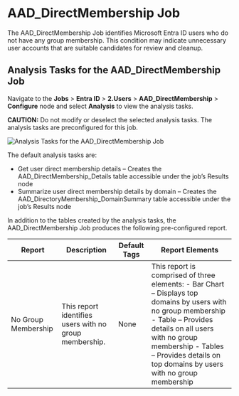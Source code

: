 # AAD_DirectMembership Job

The AAD_DirectMembership Job identifies Microsoft Entra ID users who do not have any group
membership. This condition may indicate unnecessary user accounts that are suitable candidates for
review and cleanup.

## Analysis Tasks for the AAD_DirectMembership Job

Navigate to the **Jobs** > **Entra ID** > **2.Users** > **AAD_DirectMembership** > **Configure**
node and select **Analysis** to view the analysis tasks.

**CAUTION:** Do not modify or deselect the selected analysis tasks. The analysis tasks are
preconfigured for this job.

![Analysis Tasks for the AAD_DirectMembership Job](/img/product_docs/accessanalyzer/11.6/accessanalyzer/solutions/activedirectory/users/directmembershipanalysis.webp)

The default analysis tasks are:

- Get user direct membership details – Creates the AAD_DirectMembership_Details table accessible
  under the job’s Results node
- Summarize user direct membership details by domain – Creates the
  AAD_DirectoryMembership_DomainSummary table accessible under the job’s Results node

In addition to the tables created by the analysis tasks, the AAD_DirectMembership Job produces the
following pre-configured report.

| Report              | Description                                            | Default Tags | Report Elements                                                                                                                                                                                                                                                |
| ------------------- | ------------------------------------------------------ | ------------ | -------------------------------------------------------------------------------------------------------------------------------------------------------------------------------------------------------------------------------------------------------------- |
| No Group Membership | This report identifies users with no group membership. | None         | This report is comprised of three elements: - Bar Chart – Displays top domains by users with no group membership - Table – Provides details on all users with no group membership - Tables – Provides details on top domains by users with no group membership |

